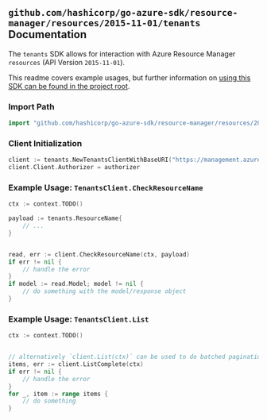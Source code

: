 
## `github.com/hashicorp/go-azure-sdk/resource-manager/resources/2015-11-01/tenants` Documentation

The `tenants` SDK allows for interaction with Azure Resource Manager `resources` (API Version `2015-11-01`).

This readme covers example usages, but further information on [using this SDK can be found in the project root](https://github.com/hashicorp/go-azure-sdk/tree/main/docs).

### Import Path

```go
import "github.com/hashicorp/go-azure-sdk/resource-manager/resources/2015-11-01/tenants"
```


### Client Initialization

```go
client := tenants.NewTenantsClientWithBaseURI("https://management.azure.com")
client.Client.Authorizer = authorizer
```


### Example Usage: `TenantsClient.CheckResourceName`

```go
ctx := context.TODO()

payload := tenants.ResourceName{
	// ...
}


read, err := client.CheckResourceName(ctx, payload)
if err != nil {
	// handle the error
}
if model := read.Model; model != nil {
	// do something with the model/response object
}
```


### Example Usage: `TenantsClient.List`

```go
ctx := context.TODO()


// alternatively `client.List(ctx)` can be used to do batched pagination
items, err := client.ListComplete(ctx)
if err != nil {
	// handle the error
}
for _, item := range items {
	// do something
}
```
